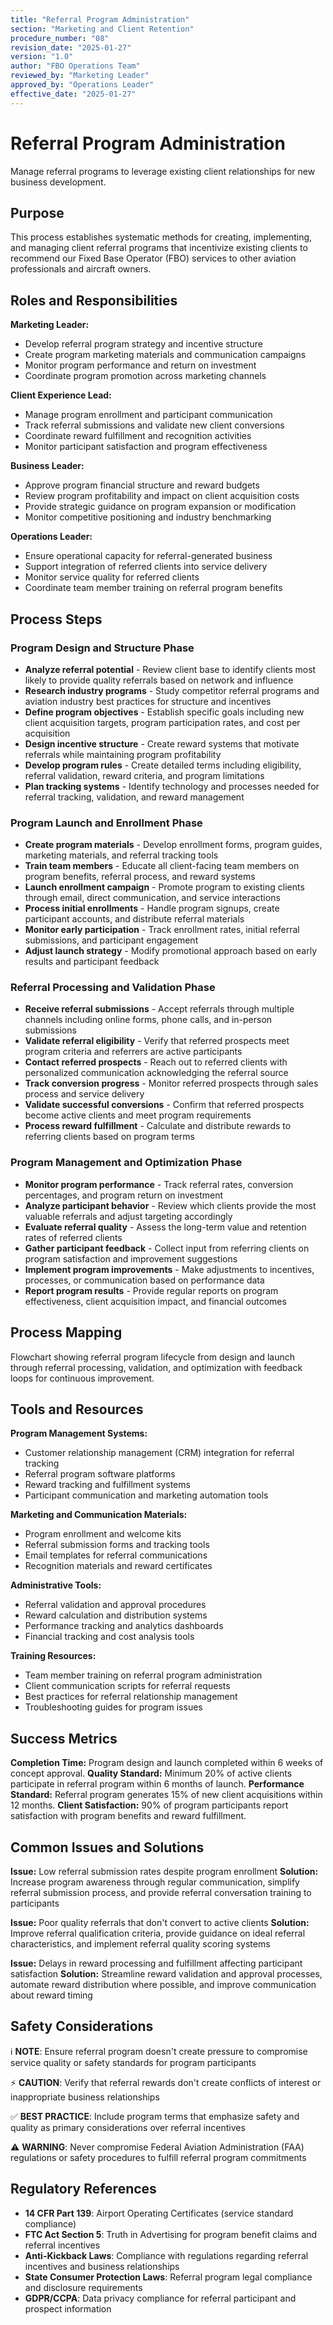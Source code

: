 ```yaml
---
title: "Referral Program Administration"
section: "Marketing and Client Retention"
procedure_number: "08"
revision_date: "2025-01-27"
version: "1.0"
author: "FBO Operations Team"
reviewed_by: "Marketing Leader"
approved_by: "Operations Leader"
effective_date: "2025-01-27"
---
```


# Referral Program Administration

Manage referral programs to leverage existing client relationships for new business development.

## Purpose

This process establishes systematic methods for creating, implementing, and managing client referral programs that incentivize existing clients to recommend our Fixed Base Operator (FBO) services to other aviation professionals and aircraft owners.

## Roles and Responsibilities

**Marketing Leader:**

- Develop referral program strategy and incentive structure
- Create program marketing materials and communication campaigns
- Monitor program performance and return on investment
- Coordinate program promotion across marketing channels

**Client Experience Lead:**

- Manage program enrollment and participant communication
- Track referral submissions and validate new client conversions
- Coordinate reward fulfillment and recognition activities
- Monitor participant satisfaction and program effectiveness

**Business Leader:**

- Approve program financial structure and reward budgets
- Review program profitability and impact on client acquisition costs
- Provide strategic guidance on program expansion or modification
- Monitor competitive positioning and industry benchmarking

**Operations Leader:**

- Ensure operational capacity for referral-generated business
- Support integration of referred clients into service delivery
- Monitor service quality for referred clients
- Coordinate team member training on referral program benefits

## Process Steps

### Program Design and Structure Phase

- **Analyze referral potential** - Review client base to identify clients most likely to provide quality referrals based on network and influence
- **Research industry programs** - Study competitor referral programs and aviation industry best practices for structure and incentives
- **Define program objectives** - Establish specific goals including new client acquisition targets, program participation rates, and cost per acquisition
- **Design incentive structure** - Create reward systems that motivate referrals while maintaining program profitability
- **Develop program rules** - Create detailed terms including eligibility, referral validation, reward criteria, and program limitations
- **Plan tracking systems** - Identify technology and processes needed for referral tracking, validation, and reward management

### Program Launch and Enrollment Phase

- **Create program materials** - Develop enrollment forms, program guides, marketing materials, and referral tracking tools
- **Train team members** - Educate all client-facing team members on program benefits, referral process, and reward systems
- **Launch enrollment campaign** - Promote program to existing clients through email, direct communication, and service interactions
- **Process initial enrollments** - Handle program signups, create participant accounts, and distribute referral materials
- **Monitor early participation** - Track enrollment rates, initial referral submissions, and participant engagement
- **Adjust launch strategy** - Modify promotional approach based on early results and participant feedback

### Referral Processing and Validation Phase

- **Receive referral submissions** - Accept referrals through multiple channels including online forms, phone calls, and in-person submissions
- **Validate referral eligibility** - Verify that referred prospects meet program criteria and referrers are active participants
- **Contact referred prospects** - Reach out to referred clients with personalized communication acknowledging the referral source
- **Track conversion progress** - Monitor referred prospects through sales process and service delivery
- **Validate successful conversions** - Confirm that referred prospects become active clients and meet program requirements
- **Process reward fulfillment** - Calculate and distribute rewards to referring clients based on program terms

### Program Management and Optimization Phase

- **Monitor program performance** - Track referral rates, conversion percentages, and program return on investment
- **Analyze participant behavior** - Review which clients provide the most valuable referrals and adjust targeting accordingly
- **Evaluate referral quality** - Assess the long-term value and retention rates of referred clients
- **Gather participant feedback** - Collect input from referring clients on program satisfaction and improvement suggestions
- **Implement program improvements** - Make adjustments to incentives, processes, or communication based on performance data
- **Report program results** - Provide regular reports on program effectiveness, client acquisition impact, and financial outcomes

## Process Mapping

Flowchart showing referral program lifecycle from design and launch through referral processing, validation, and optimization with feedback loops for continuous improvement.

## Tools and Resources

**Program Management Systems:**

- Customer relationship management (CRM) integration for referral tracking
- Referral program software platforms
- Reward tracking and fulfillment systems
- Participant communication and marketing automation tools

**Marketing and Communication Materials:**

- Program enrollment and welcome kits
- Referral submission forms and tracking tools
- Email templates for referral communications
- Recognition materials and reward certificates

**Administrative Tools:**

- Referral validation and approval procedures
- Reward calculation and distribution systems
- Performance tracking and analytics dashboards
- Financial tracking and cost analysis tools

**Training Resources:**

- Team member training on referral program administration
- Client communication scripts for referral requests
- Best practices for referral relationship management
- Troubleshooting guides for program issues

## Success Metrics

**Completion Time:** Program design and launch completed within 6 weeks of concept approval.
**Quality Standard:** Minimum 20% of active clients participate in referral program within 6 months of launch.
**Performance Standard:** Referral program generates 15% of new client acquisitions within 12 months.
**Client Satisfaction:** 90% of program participants report satisfaction with program benefits and reward fulfillment.

## Common Issues and Solutions

**Issue:** Low referral submission rates despite program enrollment
**Solution:** Increase program awareness through regular communication, simplify referral submission process, and provide referral conversation training to participants

**Issue:** Poor quality referrals that don't convert to active clients
**Solution:** Improve referral qualification criteria, provide guidance on ideal referral characteristics, and implement referral quality scoring systems

**Issue:** Delays in reward processing and fulfillment affecting participant satisfaction
**Solution:** Streamline reward validation and approval processes, automate reward distribution where possible, and improve communication about reward timing

## Safety Considerations

ℹ️ **NOTE**: Ensure referral program doesn't create pressure to compromise service quality or safety standards for program participants

⚡ **CAUTION**: Verify that referral rewards don't create conflicts of interest or inappropriate business relationships

✅ **BEST PRACTICE**: Include program terms that emphasize safety and quality as primary considerations over referral incentives

⚠️ **WARNING**: Never compromise Federal Aviation Administration (FAA) regulations or safety procedures to fulfill referral program commitments

## Regulatory References

- **14 CFR Part 139**: Airport Operating Certificates (service standard compliance)
- **FTC Act Section 5**: Truth in Advertising for program benefit claims and referral incentives
- **Anti-Kickback Laws**: Compliance with regulations regarding referral incentives and business relationships
- **State Consumer Protection Laws**: Referral program legal compliance and disclosure requirements
- **GDPR/CCPA**: Data privacy compliance for referral participant and prospect information
